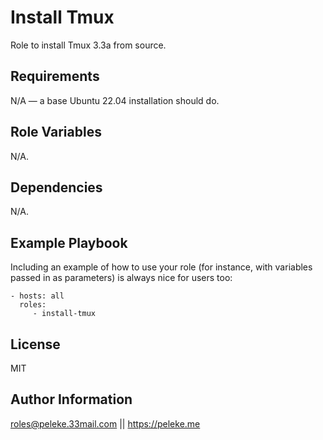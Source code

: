Install Tmux
=========

Role to install Tmux 3.3a from source.

Requirements
------------

N/A — a base Ubuntu 22.04 installation should do.

Role Variables
--------------

N/A.

Dependencies
------------

N/A.

Example Playbook
----------------

Including an example of how to use your role (for instance, with variables passed in as parameters) is always nice for users too:

    - hosts: all 
      roles:
         - install-tmux

License
-------

MIT

Author Information
------------------

roles@peleke.33mail.com || https://peleke.me
